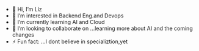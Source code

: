 - 👋 Hi, I’m Liz
- 👀 I’m interested in Backend Eng.and Devops
- 🌱 I’m currently learning AI and Cloud                                                        
- 💞️ I’m looking to collaborate on ...learning more about AI and the coming changes
- ⚡ Fun fact: ...I dont believe in specializtion,yet

<!---
Liz-n-w/Liz-n-w is a ✨ special ✨ repository because its `README.md` (this file) appears on your GitHub profile.
You can click the Preview link to take a look at your changes.
--->
